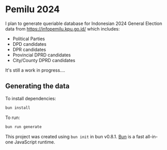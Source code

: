 # Pemilu 2024

I plan to generate queriable database for Indonesian 2024 General Election data from https://infopemilu.kpu.go.id/ which includes:

- Political Parties
- DPD candidates
- DPR candidates
- Provincial DPRD candidates
- City/County DPRD candidates

It's still a work in progress....

## Generating the data

To install dependencies:

```bash
bun install
```

To run:

```bash
bun run generate
```

This project was created using `bun init` in bun v0.8.1. [Bun](https://bun.sh) is a fast all-in-one JavaScript runtime.
